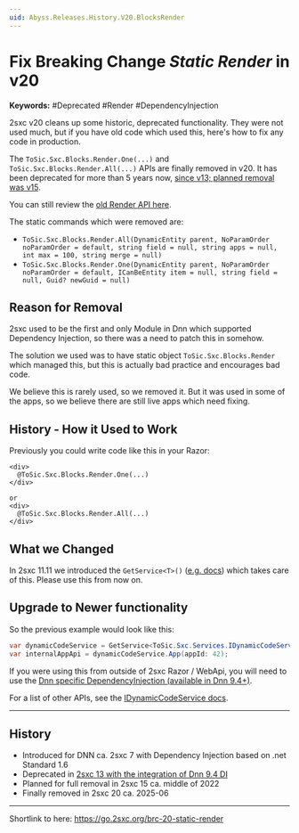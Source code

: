 ```yaml
---
uid: Abyss.Releases.History.V20.BlocksRender
---
```


# Fix Breaking Change _Static Render_ in v20

**Keywords:** #Deprecated #Render #DependencyInjection

2sxc v20 cleans up some historic, deprecated functionality.
They were not used much, but if you have old code which used this, here's how to fix any code in production.

The `ToSic.Sxc.Blocks.Render.One(...)` and `ToSic.Sxc.Blocks.Render.All(...)` APIs are finally removed in v20.
It has been deprecated for more than 5 years now, [since v13; planned removal was v15](xref:Abyss.Releases.History.V13.StaticRender).

You can still review the [old Render API here](https://v19.docs.2sxc.org/api/dot-net/ToSic.Sxc.Blocks.Render.html).

The static commands which were removed are:

* `ToSic.Sxc.Blocks.Render.All(DynamicEntity parent, NoParamOrder noParamOrder = default, string field = null, string apps = null, int max = 100, string merge = null)`
* `ToSic.Sxc.Blocks.Render.One(DynamicEntity parent, NoParamOrder noParamOrder = default, ICanBeEntity item = null, string field = null, Guid? newGuid = null)`

## Reason for Removal

2sxc used to be the first and only Module in Dnn which supported Dependency Injection, so there was a need to patch this in somehow.

The solution we used was to have static object `ToSic.Sxc.Blocks.Render` which managed this, but this is actually bad practice and encourages bad code.

We believe this is rarely used, so we removed it.
But it was used in some of the apps, so we believe there are still live apps which need fixing.


## History - How it Used to Work

Previously you could write code like this in your Razor:

```razor
<div>
  @ToSic.Sxc.Blocks.Render.One(...)
</div>

or
<div>
  @ToSic.Sxc.Blocks.Render.All(...)
</div>
```

## What we Changed

In 2sxc 11.11 we introduced the `GetService<T>()` ([e.g. docs](xref:Custom.Hybrid.Razor12.GetService*)) which takes care of this.
Please use this from now on.


## Upgrade to Newer functionality

So the previous example would look like this:

```csharp
var dynamicCodeService = GetService<ToSic.Sxc.Services.IDynamicCodeService>();
var internalAppApi = dynamicCodeService.App(appId: 42);
```

If you were using this from outside of 2sxc Razor / WebApi, you will need to use the [Dnn specific DependencyInjection (available in Dnn 9.4+)](xref:NetCode.DependencyInjection.Dnn).

For a list of other APIs, see the [IDynamicCodeService docs](xref:ToSic.Sxc.Services.IDynamicCodeService).

---

## History

* Introduced for DNN ca. 2sxc 7 with Dependency Injection based on .net Standard 1.6
* Deprecated in [2sxc 13 with the integration of Dnn 9.4 DI](xref:Abyss.Releases.History.V13.StaticRender)
* Planned for full removal in 2sxc 15 ca. middle of 2022
* Finally removed in 2sxc 20 ca. 2025-06

---

Shortlink to here: <https://go.2sxc.org/brc-20-static-render>

